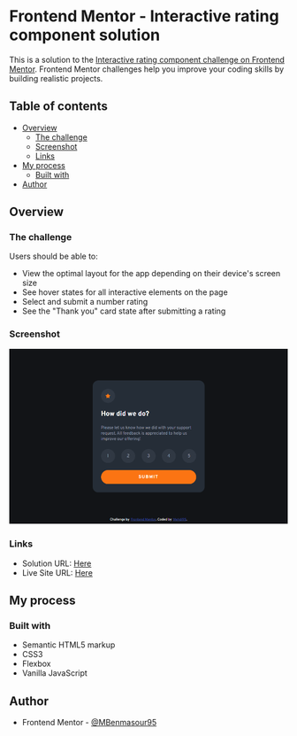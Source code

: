 # Frontend Mentor - Interactive rating component solution

This is a solution to the [Interactive rating component challenge on Frontend Mentor](https://www.frontendmentor.io/challenges/interactive-rating-component-koxpeBUmI). Frontend Mentor challenges help you improve your coding skills by building realistic projects.

## Table of contents

- [Overview](#overview)
  - [The challenge](#the-challenge)
  - [Screenshot](#screenshot)
  - [Links](#links)
- [My process](#my-process)
  - [Built with](#built-with)
- [Author](#author)

## Overview

### The challenge

Users should be able to:

- View the optimal layout for the app depending on their device's screen size
- See hover states for all interactive elements on the page
- Select and submit a number rating
- See the "Thank you" card state after submitting a rating

### Screenshot

![](./screenshot.png)

### Links

- Solution URL: [ Here](https://mbenmasour95.github.io/Interactive-rating-component/)
- Live Site URL: [ Here](https://your-live-site-url.com)

## My process

### Built with

- Semantic HTML5 markup
- CSS3
- Flexbox
- Vanilla JavaScript

## Author

- Frontend Mentor - [@MBenmasour95](https://www.frontendmentor.io/profile/MBenmasour95)

